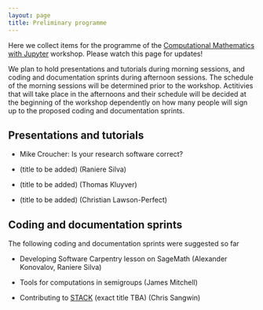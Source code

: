 ```yaml
---
layout: page
title: Preliminary programme
---
```


Here we collect items for the programme of the 
[Computational Mathematics with Jupyter](http://opendreamkit.org/meetings/2017-01-16-ICMS/) workshop.
Please watch this page for updates!

We plan to hold presentations and tutorials during morning sessions, and 
coding and documentation sprints during afternoon sessions. The schedule
of the morning sessions will be determined prior to the workshop. 
Actitivies that will take place in the afternoons and their schedule will 
be decided at the beginning of the workshop dependently on how many people 
will sign up to the proposed coding and documentation sprints.

## Presentations and tutorials

* Mike Croucher: Is your research software correct?

* (title to be added) (Raniere Silva)

* (title to be added) (Thomas Kluyver)

* (title to be added) (Christian Lawson-Perfect)

## Coding and documentation sprints

The following coding and documentation sprints were suggested so far

* Developing Software Carpentry lesson on SageMath (Alexander Konovalov, Raniere Silva)

* Tools for computations in semigroups (James Mitchell)

* Contributing to [STACK](https://moodle.org/plugins/qtype_stack) (exact title TBA) (Chris Sangwin)
